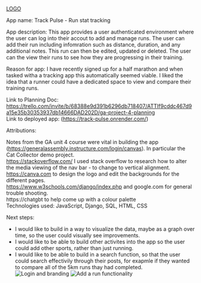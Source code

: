 [LOGO](https://github.com/user-attachments/assets/af546cc0-c43a-4ca6-ae07-fb6d8062d7d1)

App name: Track Pulse - Run stat tracking

App description: This app provides a user authenticated environment where the user can log into their accout to add and manage runs. The user can add their run including infomration such as distance, duration, and any additional notes. This run can then be edited, updated or deleted. The user can the view their runs to see how they are progressing in their training. 

Reason for app: I have recently signed up for a half marathon and when tasked witha a tracking app this automatically seemed viable. I liked the idea that a runner could have a dedicated space to view and compare their training runs.

Link to Planning Doc: https://trello.com/invite/b/68388e9d391b6296db718407/ATTIf9cddc467d9a15e35b30353937db14666DAD202D/ga-project-4-planning <br>
Link to deployed app: (https://track-pulse.onrender.com/) <br>

Attributions:

Notes from the GA unit 4 course were vital in building the app (https://generalassembly.instructure.com/login/canvas). In particular the Cat Collector demo project. <br>
https://stackoverflow.com/ I used stack overflow to research how to alter the media viewing of the nav bar - to change to vertical alignment. <br>
https://canva.com to design the logo and edit the backgrounds for the different pages. <br>
https://www.w3schools.com/django/index.php and google.com for general trouble shooting. <br>
https://chatgbt to help come up with a colour palette  <br>
Technologies used: JavaScript, Django, SQL, HTML, CSS <br>

Next steps:

- I would like to build in a way to visualize the data, maybe as a graph over time, so the user could visually see improvements.
- I would like to be able to build other activites into the app so the user could add other sports, rather than just running.
- I would like to be able to build in a search function, so that the user could search effectivily through their posts, for exapmle if they wanted to compare all of the 5km runs thay had completed.
![Login and branding](https://github.com/user-attachments/assets/5435ce8e-235a-4f7f-8509-2ad4270f71dd)
![Add a run functionality](https://github.com/user-attachments/assets/689779b3-5ec2-4f01-830e-453b494e071b)
